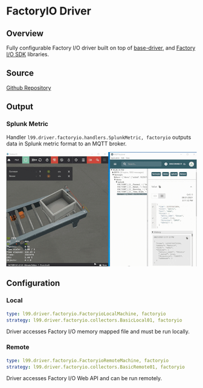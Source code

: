 <!-- 
---
title: factoryio-driver
description: 
published: true
date: 2021-08-22T06:48:18.657Z
tags: 
editor: markdown
dateCreated: 2021-08-21T20:19:51.547Z
---
 -->

# FactoryIO Driver

## Overview

Fully configurable Factory I/O driver built on top of [base-driver](https://github.com/Ladder99/base-driver), and [Factory I/O SDK](https://docs.factoryio.com/sdk/) libraries.  

## Source

[Github Repository](https://github.com/Ladder99/factoryio-driver)

## Output

### Splunk Metric

Handler `l99.driver.factoryio.handlers.SplunkMetric, factoryio` outputs data in Splunk metric format to an MQTT broker.

<!-- ![factoryio_mqtt_splunk.gif](/drivers/factoryio-driver/factoryio_mqtt_splunk.gif) -->
![factoryio_mqtt_splunk.gif](_images/factoryio_mqtt_splunk.gif)

## Configuration

### Local

```yaml
type: l99.driver.factoryio.FactoryioLocalMachine, factoryio
strategy: l99.driver.factoryio.collectors.BasicLocal01, factoryio
```

Driver accesses Factory I/O memory mapped file and must be run locally.

### Remote

```yaml
type: l99.driver.factoryio.FactoryioRemoteMachine, factoryio
strategy: l99.driver.factoryio.collectors.BasicRemote01, factoryio
```

Driver accesses Factory I/O Web API and can be run remotely.

